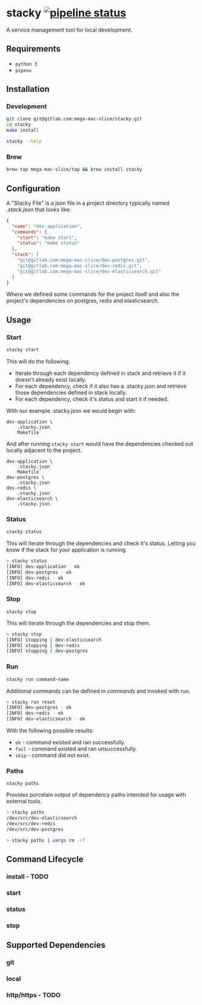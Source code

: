 # stacky [![pipeline status](https://gitlab.com/mega-mac-slice/stacky/badges/master/pipeline.svg)](https://gitlab.com/mega-mac-slice/stacky/commits/master)

A service management tool for local development.

## Requirements
- `python 3`
- `pipenv`

## Installation
### Development
```bash
git clone git@gitlab.com:mega-mac-slice/stacky.git
cd stacky
make install

stacky --help
```
### Brew
```bash
brew tap mega-mac-slice/tap && brew install stacky
```

## Configuration 
A "Stacky File" is a json file in a project directory typically named _.stack.json_ that looks like:
```json
{
  "name": "dev-application",
  "commands": {
    "start": "make start",
    "status": "make status"
  },
  "stack": [
    "git@gitlab.com:mega-mac-slice/dev-postgres.git",
    "git@gitlab.com:mega-mac-slice/dev-redis.git",
    "git@gitlab.com:mega-mac-slice/dev-elasticsearch.git"
  ]
}
```
Where we defined some commands for the project itself and also the project's dependencies on postgres, redis and elasticsearch.

## Usage
### Start
```bash
stacky start
```
This will do the following:
- Iterate through each dependency defined in stack and retrieve it if it doesn't already exist locally.
- For each dependency, check if it also has a .stacky.json and retrieve those dependencies defined in stack locally.
- For each dependency, check it's status and start it if needed.

With our example .stacky.json we would begin with:
```text
dev-application \
    .stacky.json
    Makefile
```
And after running `stacky start` would have the dependencies checked out locally adjacent to the project.
```text
dev-application \
    .stacky.json
    Makefile
dev-postgres \
    .stacky.json
dev-redis \
    .stacky.json
dev-elasticsearch \ 
    .stacky.json
```

### Status
```bash
stacky status
```
This will iterate through the dependencies and check it's status. Letting you know if the stack for your application is running.
```bash
> stacky status
[INFO] dev-application - ok
[INFO] dev-postgres - ok
[INFO] dev-redis - ok
[INFO] dev-elasticsearch - ok
```

### Stop
```text
stacky stop
```
This will iterate through the dependencies and stop them.
```bash
> stacky stop
[INFO] stopping | dev-elasticsearch
[INFO] stopping | dev-redis
[INFO] stopping | dev-postgres
```

### Run
```bash
stacky run command-name
```
Additional commands can be defined in _commands_ and invoked with run.
```bash
> stacky run reset
[INFO] dev-postgres - ok
[INFO] dev-redis - ok
[INFO] dev-elasticsearch - ok
```
With the following possible results:
- `ok` - command existed and ran successfully.
- `fail` - command existed and ran unsuccessfully.
- `skip` - command did not exist.

###  Paths
```text
stacky paths
```
Provides porcelain output of dependency paths intended for usage with external tools.
```bash
> stacky paths
/dev/src/dev-elasticsearch
/dev/src/dev-redis
/dev/src/dev-postgres

> stacky paths | xargs rm -rf
```


## Command Lifecycle
### install - TODO
### start
### status
### stop

## Supported Dependencies
### git
### local 
### http/https - TODO


